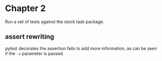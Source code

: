 # Chapter 2

Run a set of tests against the stock task package.

## assert rewriting

pytest decorates the assertion fails to add more information, as
can be seen if the `-v` parameter is passed.
